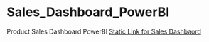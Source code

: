 # Sales_Dashboard_PowerBI
Product Sales Dashboard PowerBI
[Static Link for Sales Dashbaord](https://drive.google.com/file/d/1zrU1AjkGwnBsqUcjhGwfbRufett0tDeU/view?usp=share_link)
